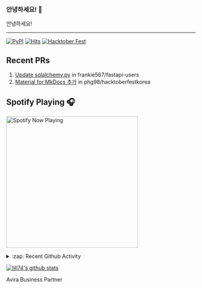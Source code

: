 ### 안녕하세요! 👋
안녕하세요! 

---

[![PyPI](https://img.shields.io/badge/pypi-EduKit-brightgreen)](https://pypi.org/project/EduKit/)
[![Hits](https://hits.seeyoufarm.com/api/count/incr/badge.svg?url=https%3A%2F%2Fgithub.com%2Flill74&count_bg=%2379C83D&title_bg=%23555555&icon=&icon_color=%23E7E7E7&title=hits&edge_flat=false)](https://hits.seeyoufarm.com)
[![Hacktober Fest](https://camo.githubusercontent.com/9f0b298ccd9e6d7acfcf900756e39583aeec551e/68747470733a2f2f696d672e736869656c64732e696f2f62616467652f6861636b746f626572666573742d323032302d677265656e)](http://www.hacktoberfestkorea.com/)

## Recent PRs
1. [Update sqlalchemy.py](https://github.com/frankie567/fastapi-users/pull/344) in frankie567/fastapi-users
2. [Material for MkDocs 추가](https://github.com/phg98/hacktoberfestkorea/pull/6) in phg98/hacktoberfestkorea

## Spotify Playing 🎧
[<img src="https://spotify-now-playing.lill74.vercel.app/api/spotify-playing" alt="Spotify Now Playing" width="350" />](https://open.spotify.com/user/lill74)


<details>
  <summary>:zap: Recent Github Activity</summary>
  
<!--START_SECTION:activity-->
1. 🎉 Merged PR [#3](https://github.com/lill74/Whats-Pplaying/pull/3) in [lill74/Whats-Pplaying](https://github.com/lill74/Whats-Pplaying)
2. 🎉 Merged PR [#4](https://github.com/lill74/Whats-Pplaying/pull/4) in [lill74/Whats-Pplaying](https://github.com/lill74/Whats-Pplaying)
3. 🗣 Commented on [#640](https://github.com/frankie567/fastapi-users/issues/640) in [frankie567/fastapi-users](https://github.com/frankie567/fastapi-users)
4. 💪 Opened PR [#640](https://github.com/frankie567/fastapi-users/pull/640) in [frankie567/fastapi-users](https://github.com/frankie567/fastapi-users)
5. ❗️ Opened issue [#1560](https://github.com/uBlockOrigin/uBlock-issues/issues/1560) in [uBlockOrigin/uBlock-issues](https://github.com/uBlockOrigin/uBlock-issues)
<!--END_SECTION:activity-->

</details>

[![lill74's github stats](https://github-readme-stats.vercel.app/api?username=lill74)](https://github.com/anuraghazra/github-readme-stats)

Avira Business Partner
